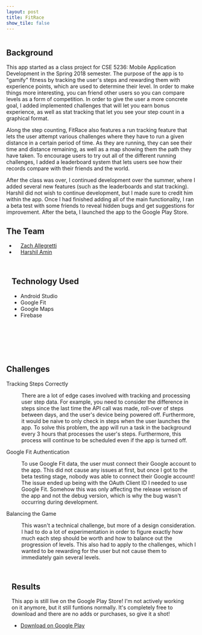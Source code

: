 ```yaml
---
layout: post
title: FitRace
show_tile: false
---
```

<div class="box alt">
		<div class="row uniform">
			<div class="4u"><span class="image fit"><img src="assets/images/fitrace_screenshot_1.jpg" alt="" /></span></div>
			<div class="4u"><span class="image fit"><img src="assets/images/fitrace_screenshot_2.png" alt="" /></span></div>
			<div class="4u$"><span class="image fit"><img src="assets/images/fitrace_screenshot_3.png" alt="" /></span></div>
		</div>
</div>
<div>
	<section id="one">
		<div class="inner">
			<!-- Content -->
			<h2 id="content">Background</h2>
			<p>This app started as a class project for CSE 5236: Mobile Application Development in the Spring 2018 semester. The purpose of the app is to "gamify" fitness by tracking the user's steps and rewarding them with experience points, which are used to determine their level. In order to make things more interesting, you can friend other users so you can compare levels as a form of competition. In order to give the user a more concrete goal, I added implemented challenges that will let you earn bonus experience, as well as stat tracking that let you see your step count in a graphical format. </p>
			<p>Along the step counting, FitRace also features a run tracking feature that lets the user attempt various challenges where they have to run a given distance in a certain period of time. As they are running, they can see their time and distance remaining, as well as a map showing them the path they have taken. To encourage users to try out all of the different running challenges, I added a leaderboard system that lets users see how their records compare with their friends and the world.</p>
			<p>After the class was over, I continued development over the summer, where I added several new features (such as the leaderboards and stat tracking). Harshil did not wish to continue development, but I made sure to credit him within the app. Once I had finished adding all of the main functionality, I ran a beta test with some friends to reveal hidden bugs and get suggestions for improvement. After the beta, I launched the app to the Google Play Store.</p>
		</div>
		<div class="inner">
			<h2>The Team</h2>
		</div>
		<ul class="actions">
					<li><a href="https://www.linkedin.com/in/zachary-allegretti-37ba18154/" class="button special" style = "margin: 1em">Zach Allegretti</a></li>
					<li><a href="https://www.linkedin.com/in/harshil-amin-a97417106/" class="button special" style = "margin: 1em">Harshil Amin</a></li>
		</ul>
	</section>
	<section class = "spotlights">
		<section>
			<div class = "inner" style = "padding: 1em">
				<h2>Technology Used</h2>
				<ul>
					<li>Android Studio</li>
					<li>Google Fit</li>
					<li>Google Maps</li>
					<li>Firebase</li>
				</ul>
			</div>
		</section>
	</section>
	<div class="6u$ 12u$(medium)" style="margin: 0 auto;">
	<div class="box alt" style="padding-top: 1em;">
		<div class="row 50% uniform" style="width: auto;margin: 0 auto">
			<div class="3u"><span class="image fit" style="padding-right: 1em"><img src="assets/images/androidstudio.svg" alt="" /></span></div>
			<div class="3u"><span class="image fit" style="padding-right: 1em"><img src="assets/images/maps.svg" alt="" /></span></div>
			<div class="3u"><span class="image fit" style="padding-right: 1em"><img src="assets/images/firebase2.svg" alt="" /></span></div>
			<div class="3u$"><span class="image fit"><img src="assets/images/gfit.svg" alt="" /></span></div>
		</div>
	</div>
</div>
	<section>
		<div class = "inner">
			<h2> Challenges </h2>
		<dl>
		<dt>Tracking Steps Correctly</dt>
			<dd>
				<p>There are a lot of edge cases involved with tracking and processing user step data. For example, you need to consider the difference in steps since the last time the API call was made, roll-over of steps between days, and the user's device being powered off. Furthermore, it would be naive to only check in steps when the user launches the app. To solve this problem, the app will run a task in the background every 3 hours that processes the user's steps. Furthermore, this process will continue to be scheduled even if the app is turned off. </p>
			</dd>
			<dt>Google Fit Authentication</dt>
			<dd>
				<p>To use Google Fit data, the user must connect their Google account to the app. This did not cause any issues at first, but once I got to the beta testing stage, nobody was able to connect their Google account! The issue ended up being with the OAuth Client ID I needed to use Google Fit. Somehow this was only affecting the release verison of the app and not the debug version, which is why the bug wasn't occurring during development.</p>
			</dd>
			<dt>Balancing the Game</dt>
			<dd>
				<p>This wasn't a technical challenge, but more of a design consideration. I had to do a lot of experimentation in order to figure exactly how much each step should be worth and how to balance out the progression of levels. This also had to apply to the challenges, which I wanted to be rewarding for the user but not cause them to immediately gain several levels.</p>
			</dd>
		</dl>
		</div>
	</section>
	<section class = "spotlights">
		<section>
			<div class = "inner" style = "padding: 1em">
				<h2>Results</h2>
				<p>This app is still live on the Google Play Store! I'm not actively working on it anymore, but it still funtions normally. It's completely free to download and there are no adds or purchases, so give it a shot!</p>
				<ul class="actions"> 
					<li><a href="https://play.google.com/store/apps/details?id=com.harshil.zach.fitnesstracker&hl=en_US" class="button special">Download on Google Play</a></li>
				</ul>		
			</div>
		</section>
	</section>
</div>